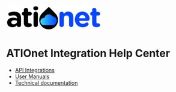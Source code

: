 ![ationetlogo](Content/Images/ATIOnetLogo_250x70.png) 
# ATIOnet Integration Help Center


- [API Integrations](README_Integration.md)
- [User Manuals]()
- [Technical documentation]()
